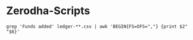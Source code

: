 # Zerodha-Scripts

```grep 'Funds added' ledger-**.csv | awk 'BEGIN{FS=OFS=","} {print $2" "$6}'```

